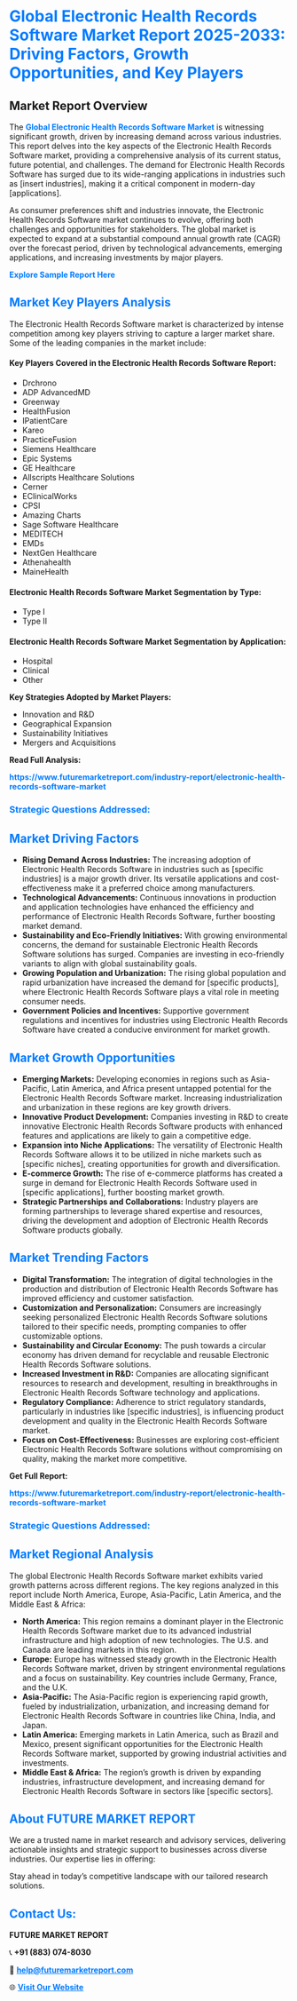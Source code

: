 <h1 style="color: #007BFF;">Global Electronic Health Records Software Market Report 2025-2033: Driving Factors, Growth Opportunities, and Key Players</h1>

<section id="overview">
<h2>Market Report Overview</h2>
<p>The <a href="https://www.futuremarketreport.com/industry-report/electronic-health-records-software-market" style="color: #007BFF; text-decoration: none;"><strong>Global Electronic Health Records Software Market</strong></a> is witnessing significant growth, driven by increasing demand across various industries. This report delves into the key aspects of the Electronic Health Records Software market, providing a comprehensive analysis of its current status, future potential, and challenges. The demand for Electronic Health Records Software has surged due to its wide-ranging applications in industries such as [insert industries], making it a critical component in modern-day [applications].</p>
<p>As consumer preferences shift and industries innovate, the Electronic Health Records Software market continues to evolve, offering both challenges and opportunities for stakeholders. The global market is expected to expand at a substantial compound annual growth rate (CAGR) over the forecast period, driven by technological advancements, emerging applications, and increasing investments by major players.</p>
</section>

<section id="overview">
<p><a href="https://www.futuremarketreport.com/request-sample/reportId=107895" style="color: #007BFF; text-decoration: none;"><strong>Explore Sample Report Here</strong></a></p>
</section>

<section id="key-players">
<h2 style="color: #007BFF;">Market Key Players Analysis</h2>
<p>The Electronic Health Records Software market is characterized by intense competition among key players striving to capture a larger market share. Some of the leading companies in the market include:</p>
<h4>Key Players Covered in the Electronic Health Records Software Report:</h4>
<ul><li>Drchrono</li><li>ADP AdvancedMD</li><li>Greenway</li><li>HealthFusion</li><li>IPatientCare</li><li>Kareo</li><li>PracticeFusion</li><li>Siemens Healthcare</li><li>Epic Systems</li><li>GE Healthcare</li><li>Allscripts Healthcare Solutions</li><li>Cerner</li><li>EClinicalWorks</li><li>CPSI</li><li>Amazing Charts</li><li>Sage Software Healthcare</li><li>MEDITECH</li><li>EMDs</li><li>NextGen Healthcare</li><li>Athenahealth</li><li>MaineHealth</li></ul>
<h4>Electronic Health Records Software Market Segmentation by Type:</h4>
<ul><li>Type I</li><li>Type II</li></ul>

<h4>Electronic Health Records Software Market Segmentation by Application:</h4>
<ul><li>Hospital</li><li>Clinical</li><li>Other</li></ul>
<p><strong>Key Strategies Adopted by Market Players:</strong></p>
<ul>
<li>Innovation and R&D</li>
<li>Geographical Expansion</li>
<li>Sustainability Initiatives</li>
<li>Mergers and Acquisitions</li>
</ul>
</section>

<section>
<p><strong>Read Full Analysis: </strong></p><a href="https://www.futuremarketreport.com/industry-report/electronic-health-records-software-market" style="color: #007BFF; text-decoration: none;"><strong>https://www.futuremarketreport.com/industry-report/electronic-health-records-software-market</strong></a>
<h3 style="color: #007BFF;">Strategic Questions Addressed:</h3>
</section>

<section id="driving-factors">
<h2 style="color: #007BFF;">Market Driving Factors</h2>
<ul>
<li><strong>Rising Demand Across Industries:</strong> The increasing adoption of Electronic Health Records Software in industries such as [specific industries] is a major growth driver. Its versatile applications and cost-effectiveness make it a preferred choice among manufacturers.</li>
<li><strong>Technological Advancements:</strong> Continuous innovations in production and application technologies have enhanced the efficiency and performance of Electronic Health Records Software, further boosting market demand.</li>
<li><strong>Sustainability and Eco-Friendly Initiatives:</strong> With growing environmental concerns, the demand for sustainable Electronic Health Records Software solutions has surged. Companies are investing in eco-friendly variants to align with global sustainability goals.</li>
<li><strong>Growing Population and Urbanization:</strong> The rising global population and rapid urbanization have increased the demand for [specific products], where Electronic Health Records Software plays a vital role in meeting consumer needs.</li>
<li><strong>Government Policies and Incentives:</strong> Supportive government regulations and incentives for industries using Electronic Health Records Software have created a conducive environment for market growth.</li>
</ul>
</section>

<section id="growth-opportunities">
<h2 style="color: #007BFF;">Market Growth Opportunities</h2>
<ul>
<li><strong>Emerging Markets:</strong> Developing economies in regions such as Asia-Pacific, Latin America, and Africa present untapped potential for the Electronic Health Records Software market. Increasing industrialization and urbanization in these regions are key growth drivers.</li>
<li><strong>Innovative Product Development:</strong> Companies investing in R&D to create innovative Electronic Health Records Software products with enhanced features and applications are likely to gain a competitive edge.</li>
<li><strong>Expansion into Niche Applications:</strong> The versatility of Electronic Health Records Software allows it to be utilized in niche markets such as [specific niches], creating opportunities for growth and diversification.</li>
<li><strong>E-commerce Growth:</strong> The rise of e-commerce platforms has created a surge in demand for Electronic Health Records Software used in [specific applications], further boosting market growth.</li>
<li><strong>Strategic Partnerships and Collaborations:</strong> Industry players are forming partnerships to leverage shared expertise and resources, driving the development and adoption of Electronic Health Records Software products globally.</li>
</ul>
</section>

<section id="trending-factors">
<h2 style="color: #007BFF;">Market Trending Factors</h2>
<ul>
<li><strong>Digital Transformation:</strong> The integration of digital technologies in the production and distribution of Electronic Health Records Software has improved efficiency and customer satisfaction.</li>
<li><strong>Customization and Personalization:</strong> Consumers are increasingly seeking personalized Electronic Health Records Software solutions tailored to their specific needs, prompting companies to offer customizable options.</li>
<li><strong>Sustainability and Circular Economy:</strong> The push towards a circular economy has driven demand for recyclable and reusable Electronic Health Records Software solutions.</li>
<li><strong>Increased Investment in R&D:</strong> Companies are allocating significant resources to research and development, resulting in breakthroughs in Electronic Health Records Software technology and applications.</li>
<li><strong>Regulatory Compliance:</strong> Adherence to strict regulatory standards, particularly in industries like [specific industries], is influencing product development and quality in the Electronic Health Records Software market.</li>
<li><strong>Focus on Cost-Effectiveness:</strong> Businesses are exploring cost-efficient Electronic Health Records Software solutions without compromising on quality, making the market more competitive.</li>
</ul>
</section>

<section>
<p><strong>Get Full Report: </strong></p><a href="https://www.futuremarketreport.com/industry-report/electronic-health-records-software-market" style="color: #007BFF; text-decoration: none;"><strong>https://www.futuremarketreport.com/industry-report/electronic-health-records-software-market</strong></a>
<h3 style="color: #007BFF;">Strategic Questions Addressed:</h3>
</section>


<section id="regional-analysis">
<h2 style="color: #007BFF;">Market Regional Analysis</h2>
<p>The global Electronic Health Records Software market exhibits varied growth patterns across different regions. The key regions analyzed in this report include North America, Europe, Asia-Pacific, Latin America, and the Middle East & Africa:</p>
<ul>
<li><strong>North America:</strong> This region remains a dominant player in the Electronic Health Records Software market due to its advanced industrial infrastructure and high adoption of new technologies. The U.S. and Canada are leading markets in this region.</li>
<li><strong>Europe:</strong> Europe has witnessed steady growth in the Electronic Health Records Software market, driven by stringent environmental regulations and a focus on sustainability. Key countries include Germany, France, and the U.K.</li>
<li><strong>Asia-Pacific:</strong> The Asia-Pacific region is experiencing rapid growth, fueled by industrialization, urbanization, and increasing demand for Electronic Health Records Software in countries like China, India, and Japan.</li>
<li><strong>Latin America:</strong> Emerging markets in Latin America, such as Brazil and Mexico, present significant opportunities for the Electronic Health Records Software market, supported by growing industrial activities and investments.</li>
<li><strong>Middle East & Africa:</strong> The region’s growth is driven by expanding industries, infrastructure development, and increasing demand for Electronic Health Records Software in sectors like [specific sectors].</li>
</ul>
</section>

<footer>
<h2 style="color: #007BFF;">About FUTURE MARKET REPORT</h2>
<p>We are a trusted name in market research and advisory services, delivering actionable insights and strategic support to businesses across diverse industries. Our expertise lies in offering:</p>

<p>Stay ahead in today’s competitive landscape with our tailored research solutions.</p>

<h2 style="color: #007BFF;">Contact Us:</h2>
<p><strong>FUTURE MARKET REPORT</strong></p>
<p>📞 <strong>+91 (883) 074-8030</strong></p>
<p>📧 <strong><a href="mailto:help@futuremarketreport.com" style="color: #007BFF;">help@futuremarketreport.com</a></strong></p>
<p>🌐 <strong><a href="https://www.futuremarketreport.com/" style="color: #007BFF;">Visit Our Website</a></strong></p>
</footer>
